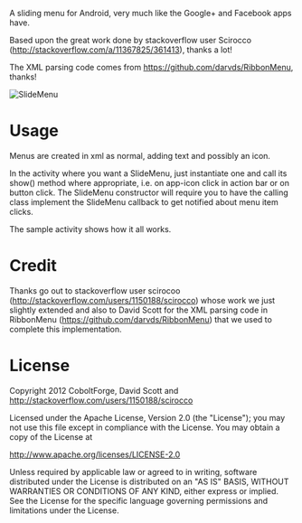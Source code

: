 A sliding menu for Android, very much like the Google+ and Facebook apps have.

Based upon the great work done by stackoverflow user Scirocco (http://stackoverflow.com/a/11367825/361413),
thanks a lot!

The XML parsing code comes from https://github.com/darvds/RibbonMenu, thanks!

![SlideMenu](https://github.com/bk138/LibSlideMenu/raw/master/screenshot1.png)


Usage
=====

Menus are created in xml as normal, adding text and possibly an icon.

In the activity where you want a SlideMenu, just instantiate one and call its
show() method where appropriate, i.e. on app-icon click in action bar or on button
click. The SlideMenu constructor will require you to have the calling class implement
the SlideMenu callback to get notified about menu item clicks.

The sample activity shows how it all works.


Credit
======

Thanks go out to stackoverflow user scirocoo (http://stackoverflow.com/users/1150188/scirocco)
whose work we just slightly extended and also to David Scott for the XML parsing code in RibbonMenu
(https://github.com/darvds/RibbonMenu) that we used to complete this implementation.


License
=======

Copyright 2012 CoboltForge, David Scott and http://stackoverflow.com/users/1150188/scirocco

Licensed under the Apache License, Version 2.0 (the "License");
you may not use this file except in compliance with the License.
You may obtain a copy of the License at

   http://www.apache.org/licenses/LICENSE-2.0

Unless required by applicable law or agreed to in writing, software
distributed under the License is distributed on an "AS IS" BASIS,
WITHOUT WARRANTIES OR CONDITIONS OF ANY KIND, either express or implied.
See the License for the specific language governing permissions and
limitations under the License.